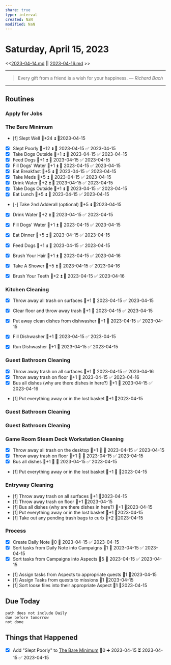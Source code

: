 ```yaml
---
share: true
type: interval
created: NaN 
modified: NaN
---
```

# Saturday, April 15, 2023
<<[2023-04-14.md](./2023-04-14.md) || [2023-04-16.md](./2023-04-16.md) >>

---

> Every gift from a friend is a wish for your happiness.
> — <cite>Richard Bach</cite>

---

## Routines
### Apply for Jobs


### The Bare Minimum
- [f] Slept Well 🥄+24 ⏫ 📆2023-04-15
- [x] Slept Poorly 🥄+12 ⏫ 📅 2023-04-15 ✅ 2023-04-15
- [x] Take Dogs Outside  🥄+1 ⏫ 📅 2023-04-15 ✅ 2023-04-15
- [x] Feed Dogs 🥄+1 ⏫ 📅 2023-04-15 ✅ 2023-04-15
- [x] Fill Dogs' Water 🥄+1 ⏫ 📅 2023-04-15 ✅ 2023-04-15
- [x] Eat Breakfast 🥄+5 ⏫ 📅 2023-04-15 ✅ 2023-04-15
- [x] Take Meds  🥄+5 ⏫ 📅 2023-04-15 ✅ 2023-04-15
- [x] Drink Water  🥄+2 ⏫ 📅 2023-04-15 ✅ 2023-04-15
- [x] Take Dogs Outside  🥄+1 ⏫ 📅 2023-04-15 ✅ 2023-04-15
- [x] Eat Lunch 🥄+5 ⏫ 📅 2023-04-15 ✅ 2023-04-15
- [-] Take 2nd Adderall (optional) 🥄+5 ⏫ 📆2023-04-15
- [x] Drink Water 🥄+2 ⏫ 📅 2023-04-15 ✅ 2023-04-15
- [x] Fill Dogs' Water 🥄+1 ⏫ 📅 2023-04-15 ✅ 2023-04-15
- [x] Eat Dinner 🥄+5 ⏫ 📅 2023-04-15 ✅ 2023-04-15
- [x] Feed Dogs 🥄+1 ⏫ 📅 2023-04-15 ✅ 2023-04-15
- [x] Brush Your Hair 🥄+1 ⏫ 📅 2023-04-15 ✅ 2023-04-16
- [x] Take A Shower 🥄+5 ⏫ 📅 2023-04-15 ✅ 2023-04-16
- [x] Brush Your Teeth 🥄+2 ⏫ 📅 2023-04-15 ✅ 2023-04-16


### Kitchen Cleaning
- [x] Throw away all trash on surfaces 🥄+1 📅 2023-04-15 ✅ 2023-04-15
- [x] Clear floor and throw away trash 🥄+1 📅 2023-04-15 ✅ 2023-04-15
- [x] Put away clean dishes from dishwasher 🥄+1 📅 2023-04-15 ✅ 2023-04-15
- [x] Fill Dishwasher 🥄+1 📅 2023-04-15 ✅ 2023-04-15
- [x] Run Dishwasher 🥄+1 📅 2023-04-15 ✅ 2023-04-15


### Guest Bathroom Cleaning
- [x] Throw away trash on all surfaces 🥄+1 📅 2023-04-15 ✅ 2023-04-16
- [x] Throw away trash on floor 🥄+1 📅 2023-04-15 ✅ 2023-04-16
- [x] Bus all dishes (why are there dishes in here?) 🥄+1 📅 2023-04-15 ✅ 2023-04-16
- [f] Put everything away or in the lost basket 🥄+1 📆2023-04-15


### Guest Bathroom Cleaning


### Guest Bathroom Cleaning


### Game Room Steam Deck Workstation Cleaning
- [x] Throw away all trash on the desktop  🥄+1 🔼 📅 2023-04-15 ✅ 2023-04-15
- [x] Throw away trash on floor  🥄+1 🔼 📅 2023-04-15 ✅ 2023-04-15
- [x] Bus all dishes  🥄+1 🔼 📅 2023-04-15 ✅ 2023-04-15
- [f] Put everything away or in the lost basket  🥄+1 🔼 📆2023-04-15


### Entryway Cleaning
- [f] Throw away trash on all surfaces  🥄+1 📆2023-04-15
- [f] Throw away trash on floor 🥄+1 📆2023-04-15
- [f] Bus all dishes (why are there dishes in here?)  🥄+1 📆2023-04-15
- [f] Put everything away or in the lost basket 🥄+1 📆2023-04-15
- [f] Take out any pending trash bags to curb  🥄+2 📆2023-04-15


### Process
- [x] Create Daily Note 🥄0 📅 2023-04-15 ✅ 2023-04-15
- [x] Sort tasks from Daily Note into Campaigns 🥄1 📅 2023-04-15 ✅ 2023-04-15
- [x] Sort tasks from Campaigns into Aspects  🥄5 📅 2023-04-15 ✅ 2023-04-15
- [f] Assign tasks from Aspects to appropriate quests  🥄1 📆2023-04-15
- [f] Assign Tasks from quests to missions 🥄1 📆2023-04-15
- [f] Sort loose files into their appropriate Aspect 🥄1 📆2023-04-15



## Due Today
```tasks
path does not include Daily
due before tomorrow
not done
```
## 



## Things that Happened
- [x] Add "Slept Poorly" to [The Bare Minimum](The%20Bare%20Minimum.md) 🥄0 ➕ 2023-04-15 ⏳ 2023-04-15 ✅ 2023-04-15